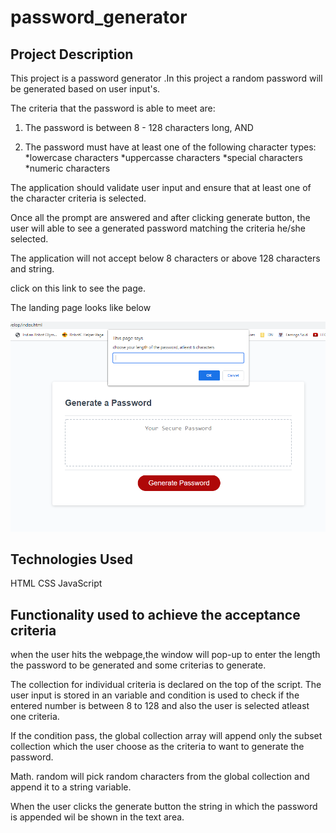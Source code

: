 # password_generator

## Project Description

  This project is a password generator .In this project a random password will be generated based on user input's.

The criteria that the password is able to meet are:

1. The password is between 8 - 128 characters long, AND

2. The password must have at least one of the following character types:
 *lowercase characters
 *uppercasse characters
 *special characters
 *numeric characters

 The application should validate user input and ensure that at least one of the character criteria is selected.
 
 Once all the prompt are answered and after clicking generate button, the user will able to see a generated password matching the criteria he/she selected.

 The application will not accept below 8 characters or above 128 characters and string.

 click on this link to see the page.

The landing page looks like below

 ![landing Page image](assets/images/landingPage.png)


  ## Technologies Used
  
  HTML
  CSS
  JavaScript

   ## Functionality used to achieve the acceptance criteria

  when the user hits the webpage,the window will pop-up to enter the length the password to be generated and  some criterias to generate.

 The collection for individual criteria is declared on the top of the script. The user input is stored in an variable and condition is used to check if the entered number is between 8 to 128 and also the user is selected atleast one criteria.

 If the condition pass, the global collection array will append only  the subset collection  which the user choose as the criteria to want to generate the password.

 Math. random will pick random characters from the global collection and append it to a string variable.

 When  the user clicks the generate button the string in which the password is appended wil be shown in the text area.

